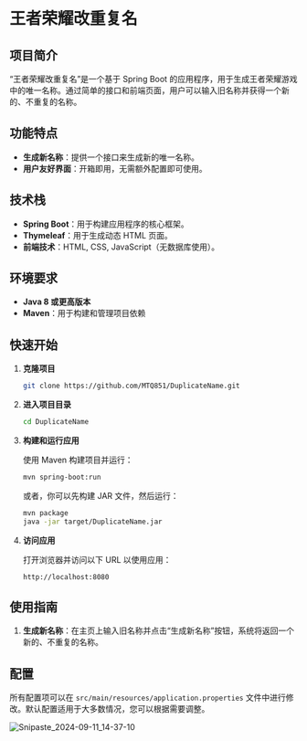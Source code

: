 # 王者荣耀改重复名

## 项目简介

“王者荣耀改重复名”是一个基于 Spring Boot 的应用程序，用于生成王者荣耀游戏中的唯一名称。通过简单的接口和前端页面，用户可以输入旧名称并获得一个新的、不重复的名称。

## 功能特点

- **生成新名称**：提供一个接口来生成新的唯一名称。
- **用户友好界面**：开箱即用，无需额外配置即可使用。

## 技术栈

- **Spring Boot**：用于构建应用程序的核心框架。
- **Thymeleaf**：用于生成动态 HTML 页面。
- **前端技术**：HTML, CSS, JavaScript（无数据库使用）。

## 环境要求

- **Java 8 或更高版本**
- **Maven**：用于构建和管理项目依赖

## 快速开始

1. **克隆项目**

   ```bash
   git clone https://github.com/MTQ851/DuplicateName.git
   ```

2. **进入项目目录**

   ```bash
   cd DuplicateName
   ```

3. **构建和运行应用**

   使用 Maven 构建项目并运行：

   ```bash
   mvn spring-boot:run
   ```

   或者，你可以先构建 JAR 文件，然后运行：

   ```bash
   mvn package
   java -jar target/DuplicateName.jar
   ```

4. **访问应用**

   打开浏览器并访问以下 URL 以使用应用：

   ```
   http://localhost:8080
   ```

## 使用指南

1. **生成新名称**：在主页上输入旧名称并点击“生成新名称”按钮，系统将返回一个新的、不重复的名称。

## 配置

所有配置项可以在 `src/main/resources/application.properties` 文件中进行修改。默认配置适用于大多数情况，您可以根据需要调整。

![Snipaste_2024-09-11_14-37-10](https://github.com/user-attachments/assets/da623e4b-7168-437f-adaa-08deb09cf811)

